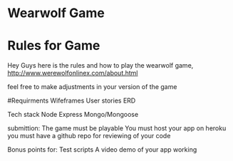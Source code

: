 # Wearwolf Game

# Rules for Game
Hey Guys here is the rules and how to  play the wearwolf game,  
http://www.werewolfonlinex.com/about.html

feel free to make adjustments in your version of the game

#Requirments
Wifeframes
User stories
ERD

Tech stack
Node 
Express
Mongo/Mongoose




submittion:
The game must be playable
You must host your app on heroku
you must have a github repo for reviewing of your code

Bonus points for:
Test scripts
A video demo of your app working